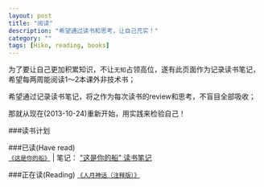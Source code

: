 ```yaml
---
layout: post
title: "阅读"
description: "希望通过读书和思考，让自己充实！"
category: ""
tags: [Hiko, reading, books]
---
```

为了要让自己更加积累知识，不让`无知`占领高位，遂有此页面作为记录读书笔记，希望每两周能阅读1～2本课外非技术书；

希望通过记录读书笔记，将之作为每次读书的review和思考，不盲目全部吸收；

那就从现在(2013-10-24)重新开始，用实践来检验自己！

###读书计划
<p></p>

###已读(Have read)  
[`《这是你的船》`](http://book.douban.com/subject/1076490/) | 笔记： [\"这是你的船\" 读书笔记](/reading-notes/this-is-your-ship.html)


###正在读(Reading)
[`《人月神话（注释版）》`](http://book.douban.com/subject/2149728/) 

